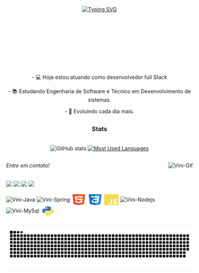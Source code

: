 <div align="center">
  <a href="https://git.io/typing-svg">
    <img src="https://readme-typing-svg.demolab.com?font=gagalin+Code&weight=500&size=22&pause=1000&color=0072ff&center=true&vCenter=true&random=false&width=524&lines=Seja+Bem-Vindo+ao+meu+perfil! :)" alt="Typing SVG">
  </a>
</div>

<img align="center" alt="" src="./src/banner.gif">

<p align="center">
- 💻 Hoje estou atuando como desenvolvedor full Stack
  <p align="center">
- 📚 Estudando Engenharia de Software e Técnico em Desenvolvimento de sistemas.
    <p align="center">
- 🚀 Evoluindo cada dia mais.
  
  ##
  
<div style="text-align: center;" align="center">
  <h3> Stats </h3>
  <br>
  <img src="https://github-readme-stats-git-masterrstaa-rickstaa.vercel.app/api?username=oviniciusdev&hide_title=true&show_icons=true&include_all_commits=false&count_private=true&line_height=25&hide=issues&bg_color=000&title_color=0092ff&text_color=FFF&border_radius=3&border_color=0092ff&icon_color=0092ff&theme=tokyonight" alt="GitHub stats">

  <a href="https://github.com/oviniciusdev/github-readme-stats">
    <img src="https://github-readme-stats-git-masterrstaa-rickstaa.vercel.app/api/top-langs/?username=oviniciusdev&line_height=10&card_width=290&layout=compact&hide_title=false&count_private=true&langs_count=4&show_icons=true&title_color=0092ff&hide=html,css&bg_color=000&text_color=8B8B8B&border_radius=3&border_color=0092ff&count_private=true" alt="Most Used Languages">
  </a>
</div>

##
<img align="right" alt="Vini-Gif" height="140" src="https://i.giphy.com/media/v1.Y2lkPTc5MGI3NjExbzI2czd5NGoxOGN3a2JqeDZkcG1yc2x5dHM1dHpyZXU1Nm9vMG0zciZlcD12MV9pbnRlcm5hbF9naWZfYnlfaWQmY3Q9Zw/usXZmmgP9Z7kf39fnq/giphy.gif"> 

 
<h6 align="left">Entre em contato!</h3>
<div> 
  <a href="https://www.instagram.com/vinicius.4luv?igsh=MWxnb2xnbmZ2YnN6cA==" target="_blank"><img src="https://img.shields.io/badge/-Instagram-%23E4405F?style=for-the-badge&logo=instagram&logoColor=white" target="_blank"></a>
 <a href="https://discord.com/invite/RQXHes4k" target="_blank"><img src="https://img.shields.io/badge/Discord-7289DA?style=for-the-badge&logo=discord&logoColor=white" target="_blank"></a> 
  <a href = "mailto:viniciusjxp@gmail.com"><img src="https://img.shields.io/badge/-Gmail-%23333?style=for-the-badge&logo=gmail&logoColor=white" target="_blank"></a>
  <a href="https://www.linkedin.com/in/vin%C3%ADcius-j%C3%BAnio-dos-santos/" target="_blank"><img src="https://img.shields.io/badge/-LinkedIn-%230077B5?style=for-the-badge&logo=linkedin&logoColor=white" target="_blank"></a> 

  


<div style="display: inline_block"><br>
  <img align="center" alt="Vini-Java" height="30" width="40" src="https://cdn.jsdelivr.net/gh/devicons/devicon@latest/icons/java/java-original.svg">
  <img align="center" alt="Vini-Spring" height="30" width="40" src="https://cdn.jsdelivr.net/gh/devicons/devicon@latest/icons/spring/spring-original.svg">
  <img align="center" alt="Vini-HTML" height="30" width="40" src="https://raw.githubusercontent.com/devicons/devicon/master/icons/html5/html5-original.svg">
  <img align="center" alt="Vini-CSS" height="30" width="40" src="https://raw.githubusercontent.com/devicons/devicon/master/icons/css3/css3-original.svg">
  <img align="center" alt="Vini-Js" height="30" width="40" src="https://raw.githubusercontent.com/devicons/devicon/master/icons/javascript/javascript-plain.svg">
  <img align="center" alt="Vini-Nodejs" height="30" width="40" src="https://cdn.jsdelivr.net/gh/devicons/devicon@latest/icons/nodejs/nodejs-original.svg">
     <img align="center" alt="Vini-MySql" height="30" width="40" src="https://cdn.jsdelivr.net/gh/devicons/devicon@latest/icons/mysql/mysql-original.svg">
  <img align="center" alt="Vini-Python" height="30" width="40" src="https://raw.githubusercontent.com/devicons/devicon/master/icons/python/python-original.svg">
</div>

##
  
</div>
<picture align="center">
  <source media="(prefers-color-scheme: dark)" srcset="https://raw.githubusercontent.com/oviniciusdev/oviniciusdev/output/github-contribution-grid-snake-dark.svg">
  <source media="(prefers-color-scheme: light)" srcset="https://raw.githubusercontent.com/oviniciusdev/ovniciusdev/output/github-contribution-grid-snake-dark.svg">
  <img align="center" alt="github contribution grid snake animation" src="https://raw.githubusercontent.com/mari4souza/mari4souza/output/github-contribution-grid-snake.svg">
</picture>
